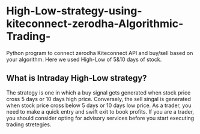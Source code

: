 # High-Low-strategy-using-kiteconnect-zerodha-Algorithmic-Trading-
Python program to connect zerodha Kiteconnect API and buy/sell based on your algorithm. Here we used High-Low of 5&amp;10 days of stock.

## What is Intraday High-Low strategy?

  The strategy is one in which a buy signal gets generated when stock price cross 5 days or 10 days high price. Conversely, the sell singal is generated when stock price cross below 5 days or 10 days low price. As a trader, you need to make a quick entry and swift exit to book profits. If you are a trader, you should consider opting for advisory services before you start executing trading stretegies. 
  


